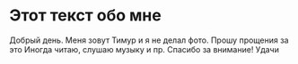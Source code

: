 # Этот текст обо мне

Добрый день. Меня зовут Тимур и я не делал фото. Прошу прощения за это
Иногда читаю, слушаю музыку и пр.
Спасибо за внимание! Удачи